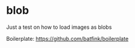 # blob
Just a test on how to load images as blobs

Boilerplate: https://github.com/batfink/boilerplate
